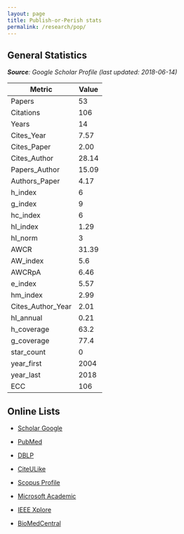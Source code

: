 ```yaml
---
layout: page
title: Publish-or-Perish stats
permalink: /research/pop/
---
```


## General Statistics

_**Source**: Google Scholar Profile (last updated: 2018-06-14)_

| Metric | Value |
|--------|-------|
| Papers | 53 |
| Citations | 106 |
| Years | 14 |
| Cites_Year | 7.57 |
| Cites_Paper | 2.00 |
| Cites_Author | 28.14 |
| Papers_Author | 15.09 |
| Authors_Paper | 4.17 |
| h_index | 6 |
| g_index | 9 |
| hc_index | 6 |
| hI_index | 1.29 |
| hI_norm | 3	 |
| AWCR | 31.39 |
| AW_index | 5.6 |
| AWCRpA | 6.46 |
| e_index | 5.57 |
| hm_index | 2.99 |
| Cites_Author_Year | 2.01 |
| hI_annual | 0.21 |
| h_coverage | 63.2 |
| g_coverage | 77.4 |
| star_count | 0 |
| year_first | 2004 |
| year_last | 2018 |
| ECC | 106 |


## Online Lists

- [Scholar Google](https://scholar.google.gr/citations?user=Fp0LAqsAAAAJ&hl=en)

- [PubMed](https://www.ncbi.nlm.nih.gov/pubmed/?term=(((Psomopoulos+FE%5BAuthor%5D)+OR+Psomopoulos+F%5BAuthor%5D)+OR+Psomopoulos%2C+Fotis%5BAuthor%5D)+OR+Psomopoulos%2C+Fotis+E%5BAuthor%5D)

- [DBLP](http://www.dblp.org/search/index.php#query=author:fotis_e_psomopoulos:&amp;qp=W1.4:F1.4:F2.4:F3.4:F4.4:H1.1000)

- [CiteULike](http://www.citeulike.org/search/all?q=Fotis+AND+Psomopoulos)

- [Scopus Profile](https://www.scopus.com/authid/detail.uri?authorId=35173341800)

- [Microsoft Academic](https://academic.microsoft.com/#/detail/2047111080)

- [IEEE Xplore](http://ieeexplore.ieee.org/search/searchresult.jsp?queryText=Psomopoulos,%20F&searchWithin=%22First%20Name%22:Fotis&searchWithin=%22Last%20Name%22:Psomopoulos&newsearch=true)

- [BioMedCentral](https://www.biomedcentral.com/search?query=Psomopoulos+Fotis&searchType=publisherSearch)
